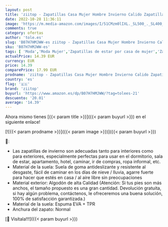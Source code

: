 ```yaml
---
layout: post
title: 'ziitop - Zapatillas Casa Mujer Hombre Invierno Calido Zapatillas Cómodas Suave Flat Slipper Zapatillas de casa de Mujer Ultraligero cómodo y Antideslizante Zapatilla de Estar por casa para Mujer'
date: 2022-10-28 11:36:11
image: 'https://m.media-amazon.com/images/I/51CMzm0lIXL._SL500_._SL400_.jpg'
comments: true
category: ofertas
author: 'tole.es'
slug: 'B07H7HMJWW-es ziitop - Zapatillas Casa Mujer Hombre Invierno Calido...'
sku: 'B07H7HMJWW-es'
tags: [ 'Moda','Moda Mujer','Zapatillas de estar por casa de mujer','Zapatos para mujer','zapatilla','ziitop','🇪🇸', ]
actualPrice: 14.39 EUR
currency: EUR
price: 14.39
comparePrice: 17.99 EUR
prodname: 'ziitop - Zapatillas Casa Mujer Hombre Invierno Calido Zapatillas Cómodas Suave Flat Slipper Zapatillas de casa de Mujer Ultraligero cómodo y Antideslizante Zapatilla de Estar por casa para Mujer'
country: 'es'
flag: '🇪🇸'
brand: 'ziitop'
buyurl: 'https://www.amazon.es/dp/B07H7HMJWW/?tag=tolees-21'
descuento: '20.01'
average: '14.39'
---
```


Ahora mismo tienes [{{< param title >}}]({{< param buyurl >}}) en el siguiente enlace!

[![{{< param prodname >}}]({{< param image >}})]({{< param buyurl >}})

🔎:

- Las zapatillas de invierno son adecuadas tanto para interiores como para exteriores, especialmente perfectas para usar en el dormitorio, sala de estar, apartamento, hotel, caminar, ir de compras, ropa informal, etc.
- Material de la suela: Suela de goma antideslizante y resistente al desgaste, fácil de caminar en los días de nieve / lluvia, agarre fuerte para hacer que estés en casa / al aire libre sin preocupaciones
- Material exterior: Algodón de alta Calidad (Atención: Si tus pies son más anchos, el tamaño propuesto es una gran cantidad. Devolución gratuita, si hay algún problema, contáctenos, le ofreceremos una buena solución, 100% de satisfacción garantizada.)
- Material de la suela: Espuma EVA + TPR
- Anchura del zapato: Normal

[🛒 Visítala!!!]({{< param buyurl >}})
